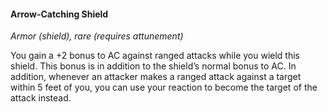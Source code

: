 #### Arrow-Catching Shield
<!-- markdownlint-disable link-image-reference-definitions -->
[_metadata_:item_name]:- "Arrow-Catching Shield"
[_metadata_:item_type]:- "Armor"
[_metadata_:armor_type]:- "shield"
[_metadata_:armor_modification]:- "false"
[_metadata_:ac_modifier]:- "+2/+4"
[_metadata_:ac_modifier_condition]:- "+4 against ranged attacks while wielding this shield, +2 otherwise"
[_metadata_:item_rarity]:- "rare"
[_metadata_:item_cursed]:- "false"
[_metadata_:requires_attunement]:- "true"
[_metadata_:requires_attunement_by_alignment]:- "any"
[_metadata_:requires_attunement_by_ancestry]:- "any"
[_metadata_:requires_attunement_by_class]:- "any"
[_metadata_:requires_attunement_by_spellcaster]:- "false"
<!-- markdownlint-disable-next-line no-emphasis-as-heading -->
_Armor (shield), rare (requires attunement)_

You gain a +2 bonus to AC against ranged attacks while you wield this shield.
This bonus is in addition to the shield’s normal bonus to AC.
In addition, whenever an attacker makes a ranged attack against a target within 5 feet of you, you can use your reaction to become the target of the attack instead.
